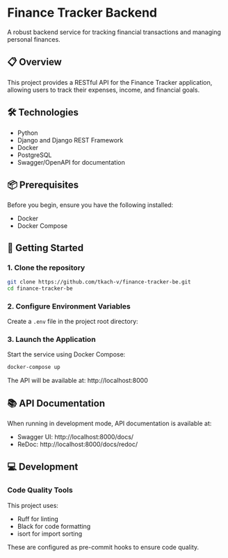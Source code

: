 # Finance Tracker Backend

A robust backend service for tracking financial transactions and managing personal finances.

## 📋 Overview

This project provides a RESTful API for the Finance Tracker application, allowing users to track their expenses, income, and financial goals.

## 🛠️ Technologies

- Python
- Django and Django REST Framework
- Docker
- PostgreSQL
- Swagger/OpenAPI for documentation

## 📦 Prerequisites

Before you begin, ensure you have the following installed:

- Docker
- Docker Compose

## 🚀 Getting Started

### 1. Clone the repository

```bash
git clone https://github.com/tkach-v/finance-tracker-be.git
cd finance-tracker-be
```

### 2. Configure Environment Variables

Create a `.env` file in the project root directory:

### 3. Launch the Application

Start the service using Docker Compose:

```bash
docker-compose up
```

The API will be available at: http://localhost:8000

## 📚 API Documentation

When running in development mode, API documentation is available at:

- Swagger UI: http://localhost:8000/docs/
- ReDoc: http://localhost:8000/docs/redoc/

## 💻 Development

### Code Quality Tools

This project uses:
- Ruff for linting
- Black for code formatting
- isort for import sorting

These are configured as pre-commit hooks to ensure code quality.
